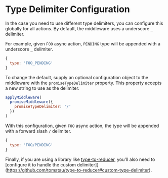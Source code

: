 # Type Delimiter Configuration

In the case you need to use different type delimiters, you can configure this globally for all actions. By default, the middleware uses a underscore `_` delimiter.

For example, given `FOO` async action, `PENDING` type will be appended with a underscore `_` delimiter.

```js
{
  type: 'FOO_PENDING'
}
```

To change the default, supply an optional configuration object to the middleware with the `promiseTypeDelimiter` property. This property accepts a new string to use as the delimiter.

```js
applyMiddleware(
  promiseMiddleware({
    promiseTypeDelimiter: '/'
  })
)
```

With this configuration, given `FOO` async action, the type will be appended with a forward slash `/` delimiter.

```js
{
  type: 'FOO/PENDING'
}
```

Finally, if you are using a library like [type-to-reducer](https://github.com/tomatau/type-to-reducer), you'll also need to [configure it to handle the custom delimiter]](https://github.com/tomatau/type-to-reducer#custom-type-delimiter).
